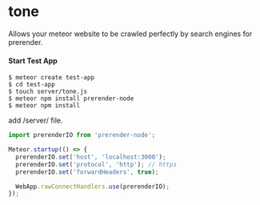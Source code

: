 # tone
Allows your meteor website to be crawled perfectly by search engines for prerender.


#### Start Test App
```
$ meteor create test-app
$ cd test-app
$ touch server/tone.js
$ meteor npm install prerender-node
$ meteor npm install
```

add /server/ file.
``` js
import prerenderIO from 'prerender-node';

Meteor.startup(() => {
  prerenderIO.set('host', 'localhost:3000');
  prerenderIO.set('protocol', 'http'); // https 
  prerenderIO.set('forwardHeaders', true);

  WebApp.rawConnectHandlers.use(prerenderIO);
});
```
